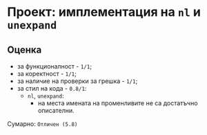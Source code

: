 # Проект: имплементация на `nl` и `unexpand`

## Оценка

* за функционалност - `1/1`;
* за коректност - `1/1`;
* за наличие на проверки за грешка - `1/1`;
* за стил на кода - `0.8/1`:
    * `nl`, `unexpand`:
        * на места имената на променливите не са достатъчно описателни.

Сумарно: `Отличен (5.8)`
